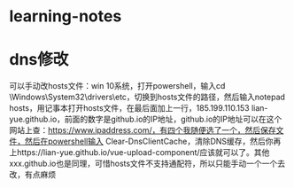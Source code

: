 # learning-notes
# dns修改
可以手动改hosts文件：win 10系统，打开powershell，输入cd \Windows\System32\drivers\etc，切换到hosts文件的路径，然后输入notepad hosts，用记事本打开hosts文件，在最后面加上一行，185.199.110.153 lian-yue.github.io，前面的数字是github.io的IP地址，github.io的IP地址可以在这个网站上查：https://www.ipaddress.com/，有四个我随便选了一个，然后保存文件，然后在powershell输入 Clear-DnsClientCache，清除DNS缓存，然后你再上https://lian-yue.github.io/vue-upload-component/应该就可以了。其他xxx.github.io也是同理，可惜hosts文件不支持通配符，所以只能手动一个一个去改，有点麻烦
